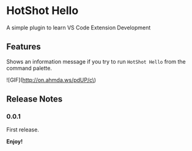 # HotShot Hello

A simple plugin to learn VS Code Extension Development

## Features

Shows an information message if you try to run `HotShot Hello` from the command palette.


\!\[GIF\]\(http://on.ahmda.ws/pdUP/c\)



## Release Notes

### 0.0.1

First release.

**Enjoy!**
